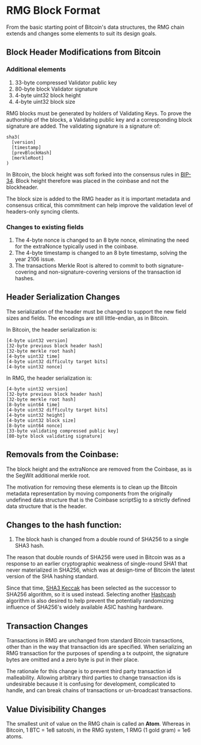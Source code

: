 # RMG Block Format

From the basic starting point of Bitcoin's data structures, the RMG chain extends and changes some elements to suit its design goals.

## Block Header Modifications from Bitcoin

### Additional elements

1. 33-byte compressed Validator public key
2. 80-byte block Validator signature
3. 4-byte uint32 block height
4. 4-byte uint32 block size

RMG blocks must be generated by holders of Validating Keys. To prove the authorship of the blocks, a Validating public key and a corresponding block signature are added. The validating signature is a signature of:

```
sha3(
  [version]
  [timestamp]
  [prevBlockHash]
  [merkleRoot]
)
```

In Bitcoin, the block height was soft forked into the consensus rules in [BIP-34](https://github.com/bitcoin/bips/blob/master/bip-0034.mediawiki). Block height therefore was placed in the coinbase and not the blockheader.

The block size is added to the RMG header as it is important metadata and consensus critical, this commitment can help improve the validation level of headers-only syncing clients.

### Changes to existing fields

1. The 4-byte nonce is changed to an 8 byte nonce, eliminating the need for the extraNonce typically used in the coinbase.
2. The 4-byte timestamp is changed to an 8 byte timestamp, solving the year 2106 issue.
3. The transactions Merkle Root is altered to commit to both signature-covering and non-signature-covering versions of the transaction id hashes.

## Header Serialization Changes

The serialization of the header must be changed to support the new field sizes and fields. The encodings are still little-endian, as in Bitcoin.

In Bitcoin, the header serialization is:

```
[4-byte uint32 version]
[32-byte previous block header hash]
[32-byte merkle root hash]
[4-byte uint32 time]
[4-byte uint32 difficulty target bits]
[4-byte uint32 nonce]
```

In RMG, the header serialization is:

```
[4-byte uint32 version]
[32-byte previous block header hash]
[32-byte merkle root hash]
[8-byte uint64 time]
[4-byte uint32 difficulty target bits]
[4-byte uint32 height]
[4-byte uint32 block size]
[8-byte uint64 nonce]
[33-byte validating compressed public key]
[80-byte block validating signature]
```

## Removals from the Coinbase:

The block height and the extraNonce are removed from the Coinbase, as is the SegWit additional merkle root.

The motivation for removing these elements is to clean up the Bitcoin metadata representation by moving components from the originally undefined data structure that is the Coinbase scriptSig to a strictly defined data structure that is the header.

## Changes to the hash function:

1. The block hash is changed from a double round of SHA256 to a single SHA3 hash.

The reason that double rounds of SHA256 were used in Bitcoin was as a response to an earlier cryptographic weakness of single-round SHA1 that never materialized in SHA256, which was at design-time of Bitcoin the latest version of the SHA hashing standard.

Since that time, [SHA3 Keccak](https://en.wikipedia.org/wiki/SHA-3) has been selected as the successor to SHA256 algorithm, so it is used instead. Selecting another [Hashcash](http://www.hashcash.org/) algorithm is also desired to help prevent the potentially randomizing influence of SHA256's widely available ASIC hashing hardware.

## Transaction Changes

Transactions in RMG are unchanged from standard Bitcoin transactions, other than in the way that transaction ids are specified. When serializing an RMG transaction for the purposes of spending a tx outpoint, the signature bytes are omitted and a zero byte is put in their place.

The rationale for this change is to prevent third party transaction id malleability. Allowing arbitrary third parties to change transaction ids is undesirable because it is confusing for development, complicated to handle, and can break chains of transactions or un-broadcast transactions.

## Value Divisibility Changes

The smallest unit of value on the RMG chain is called an **Atom**. Whereas in Bitcoin, 1 BTC = 1e8 satoshi, in the RMG system, 1 RMG (1 gold gram) = 1e6 atoms.
